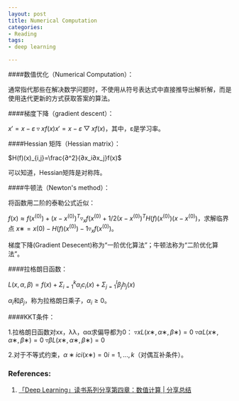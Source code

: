 ```yaml
---
layout: post
title: Numerical Computation
categories: 
- Reading
tags:
- deep learning

---
```


####数值优化（Numerical Computation）：

通常指代那些在解决数学问题时，不使用从符号表达式中直接推导出解析解，而是使用迭代更新的方式获取答案的算法。

####梯度下降（gradient descent）：

$x′=x−ε▿xf(x)x′=x−ε▽xf(x)$，其中，ε是学习率。

####Hessian 矩阵（Hessian matrix）：

$H(f)(x)_{i,j}=\frac{∂^2}{∂x_i∂x_j}f(x)$

可以知道，Hessian矩阵是对称阵。

####牛顿法（Newton's method）：

将函数用二阶的泰勒公式近似：

$f(x)≈f(x^{(0)})+(x−x^{(0)})^T▿_xf(x^{(0)}+1/2(x−x^{(0)})^T H(f)(x^{(0)})(x−x^{(0)})$，求解临界点 $x∗=x(0)−H(f)(x^{(0)})−1▿_xf(x^{(0)})$。

梯度下降(Gradient Desecent)称为“一阶优化算法”；牛顿法称为“二阶优化算法”。


####拉格朗日函数：

$L(x,α,β)=f(x)+\Sigma^k_{i=1}α_ic_i(x)+\Sigma^l_{j=1}β_jh_j(x)$

$α_i$和$β_j$，称为拉格朗日乘子，$α_i≥0$。

####KKT条件：

1.拉格朗日函数对xx，λλ，αα求偏导都为0：
$▿xL(x∗,α∗,β∗)=0$
$▿αL(x∗,α∗,β∗)=0$
$▿βL(x∗,α∗,β∗)=0$

2.对于不等式约束，$α∗ici(x∗)=0      i=1,...,k$（对偶互补条件）。


### References:
1. [「Deep Learning」读书系列分享第四章：数值计算 | 分享总结](https://www.leiphone.com/news/201709/IeXHVVEyLE4wnNkt.html)
